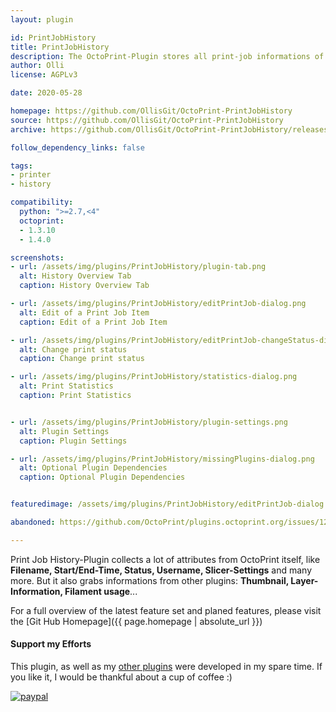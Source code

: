 ```yaml
---
layout: plugin

id: PrintJobHistory
title: PrintJobHistory
description: The OctoPrint-Plugin stores all print-job informations of a print in a database.
author: Olli
license: AGPLv3

date: 2020-05-28

homepage: https://github.com/OllisGit/OctoPrint-PrintJobHistory
source: https://github.com/OllisGit/OctoPrint-PrintJobHistory
archive: https://github.com/OllisGit/OctoPrint-PrintJobHistory/releases/latest/download/master.zip

follow_dependency_links: false

tags:
- printer
- history

compatibility:
  python: ">=2.7,<4"
  octoprint:
  - 1.3.10
  - 1.4.0

screenshots:
- url: /assets/img/plugins/PrintJobHistory/plugin-tab.png
  alt: History Overview Tab
  caption: History Overview Tab

- url: /assets/img/plugins/PrintJobHistory/editPrintJob-dialog.png
  alt: Edit of a Print Job Item
  caption: Edit of a Print Job Item

- url: /assets/img/plugins/PrintJobHistory/editPrintJob-changeStatus-dialog.png
  alt: Change print status
  caption: Change print status

- url: /assets/img/plugins/PrintJobHistory/statistics-dialog.png
  alt: Print Statistics
  caption: Print Statistics


- url: /assets/img/plugins/PrintJobHistory/plugin-settings.png
  alt: Plugin Settings
  caption: Plugin Settings

- url: /assets/img/plugins/PrintJobHistory/missingPlugins-dialog.png
  alt: Optional Plugin Dependencies
  caption: Optional Plugin Dependencies


featuredimage: /assets/img/plugins/PrintJobHistory/editPrintJob-dialog.png

abandoned: https://github.com/OctoPrint/plugins.octoprint.org/issues/1222

---
```


Print Job History-Plugin collects a lot of attributes from OctoPrint itself, like **Filename, Start/End-Time, Status, Username, Slicer-Settings** and many more. But it also grabs informations from other plugins: **Thumbnail, Layer-Information, Filament usage**...

For a full overview of the latest feature set and planed features, please visit the [Git Hub Homepage]({{ page.homepage | absolute_url }})


#### Support my Efforts

This plugin, as well as my [other plugins](https://github.com/OllisGit/) were developed in my spare time.
If you like it, I would be thankful about a cup of coffee :)

[![paypal](/assets/img/plugins/SpoolManager/paypal-with-text.png)](https://www.paypal.com/cgi-bin/webscr?cmd=_s-xclick&hosted_button_id=6SW5R6ZUKLB5E&source=url)
